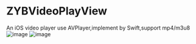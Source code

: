 # ZYBVideoPlayView
An iOS video player use AVPlayer,implement by Swift,support mp4/m3u8
![image](https://github.com/zhaoyabei/ZYBVideoPlayView/blob/master/img0001.png)
![image](https://github.com/zhaoyabei/ZYBVideoPlayView/blob/master/img0002.png)

